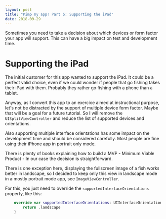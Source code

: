 ```yaml
---
layout: post
title: "Pimp my app! Part 5: Supporting the iPad"
date: 2018-09-29
---
```


Sometimes you need to take a decision about which devices or form factor your app will support. This can have a big impact on test and development time.

# Supporting the iPad

The initial customer for this app wanted to support the iPad. It could be a perfect valid choice, even if we could wonder if people that go fishing takes their iPad with them. 
Probably they rather go fishing with a phone than a tablet.

Anyway, as I convert this app to an exercice aimed at instructional purpose, let's not be distracted by the support of multiple device form factor. Maybe that will be a goal for a future tutorial.
So I will remove the `UISplitViewController` and reduce the list of supported devices and orientations.

Also supporting multiple interface orientations has some impact on the development time and should be considered carefully. Most people are fine using their iPhone app in portrait only mode.

There is plenty of books explaining how to build a MVP - Minimum Viable Product - In our case the decision is straightforward.

There is one exception here, displaying the fullscreen image of a fish works better in landscape, 
so I decided to keep only this view in landscape mode in a mostly portrait mode app, see `ImageViewController`.

For this, you just need to override the `supportedInterfaceOrientations` property, like this:

```swift
    override var supportedInterfaceOrientations: UIInterfaceOrientationMask {
        return .landscape
    }
```



